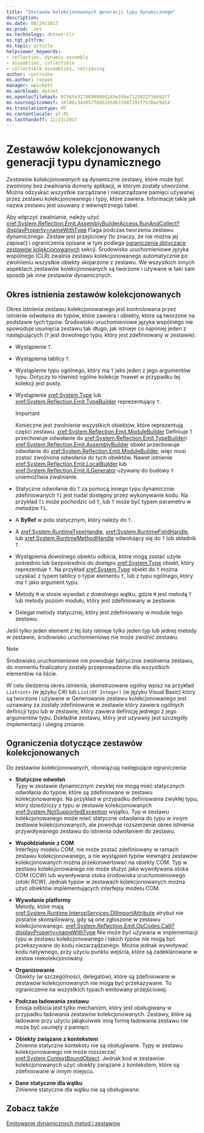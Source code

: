 ```yaml
---
title: "Zestawów kolekcjonowanych generacji typu dynamicznego"
description: 
ms.date: 08/29/2017
ms.prod: .net
ms.technology: dotnet-clr
ms.tgt_pltfrm: 
ms.topic: article
helpviewer_keywords:
- reflection, dynamic assembly
- assemblies, collectible
- collectible assemblies, retrieving
author: rpetrusha
ms.author: ronpet
manager: wpickett
ms.workload: dotnet
ms.openlocfilehash: 0756fe317469898dd165e55be7125922f5b692f7
ms.sourcegitcommit: 16186c34a957fdd52e5db7294f291f7530ac9d24
ms.translationtype: MT
ms.contentlocale: pl-PL
ms.lasthandoff: 12/22/2017
---
```

# <a name="collectible-assemblies-for-dynamic-type-generation"></a>Zestawów kolekcjonowanych generacji typu dynamicznego

*Zestawów kolekcjonowanych* są dynamiczne zestawy, które może być zwolniony bez zwalniania domeny aplikacji, w którym zostały utworzone. Można odzyskać wszystkie zarządzane i niezarządzane pamięci używanej przez zestawu kolekcjonowanego i typy, które zawiera. Informacje takie jak nazwa zestawu jest usuwany z wewnętrznego tabel.

Aby włączyć zwalnianie, należy użyć <xref:System.Reflection.Emit.AssemblyBuilderAccess.RunAndCollect?displayProperty=nameWithType> Flaga podczas tworzenia zestawu dynamicznego. Zestaw jest przejściowy (to znaczy, że nie można jej zapisać) i ograniczenia opisane w tym podlega [ograniczenia dotyczące zestawów kolekcjonowanych](#restrictions-on-collectible-assemblies) sekcji. Środowisko uruchomieniowe języka wspólnego (CLR) zwalnia zestawu kolekcjonowanego automatycznie po zwolnieniu wszystkie obiekty skojarzone z zestawu. We wszystkich innych aspektach zestawów kolekcjonowanych są tworzone i używane w taki sam sposób jak inne zestawów dynamicznych.

## <a name="lifetime-of-collectible-assemblies"></a>Okres istnienia zestawów kolekcjonowanych

Okres istnienia zestawu kolekcjonowanego jest kontrolowana przez istnienie odwołania do typów, które zawiera i obiekty, które są tworzone na podstawie tych typów. Środowisko uruchomieniowe języka wspólnego nie spowoduje usunięcia zestawu tak długo, jak istnieje co najmniej jeden z następujących (`T` jest dowolnego typu, który jest zdefiniowany w zestawie): 

- Wystąpienie `T`.

- Wystąpienia tablicy `T`.
 
- Wystąpienie typu ogólnego, który ma `T` jako jeden z jego argumentów typu. Dotyczy to również ogólne kolekcje `T`nawet w przypadku tej kolekcji jest pusty.

- Wystąpienie <xref:System.Type> lub <xref:System.Reflection.Emit.TypeBuilder> reprezentujący `T`. 

   > [!IMPORTANT]
   > Konieczne jest zwolnienie wszystkich obiektów, które reprezentują części zestawu. <xref:System.Reflection.Emit.ModuleBuilder> Definiuje `T` przechowuje odwołanie do <xref:System.Reflection.Emit.TypeBuilder>i <xref:System.Reflection.Emit.AssemblyBuilder> obiekt przechowuje odwołanie do <xref:System.Reflection.Emit.ModuleBuilder>, więc musi zostać zwolniona odwołania do tych obiektów. Nawet istnienie <xref:System.Reflection.Emit.LocalBuilder> lub <xref:System.Reflection.Emit.ILGenerator> używany do budowy `T` uniemożliwia zwalnianie.

- Statyczne odwołanie do `T` za pomocą innego typu dynamicznie zdefiniowanych `T1` jest nadal dostępny przez wykonywanie kodu. Na przykład `T1` może pochodzić od `T`, lub `T` może być typem parametru w metodzie `T1`.
 
- A **ByRef** w polu statycznym, który należy do `T`.

- A <xref:System.RuntimeTypeHandle>, <xref:System.RuntimeFieldHandle>, lub <xref:System.RuntimeMethodHandle> odwołujący się do `T` lub składnik `T`.

- Wystąpienia dowolnego obiektu odbicia, które mogą zostać użyte pośrednio lub bezpośrednio do dostępu <xref:System.Type> obiekt, który reprezentuje `T`. Na przykład <xref:System.Type> obiekt do `T` można uzyskać z typem tablicy o typie elementu `T`, lub z typu ogólnego, który ma `T` jako argument typu. 

- Metody `M` w stosie wywołań z dowolnego wątku, gdzie `M` jest metodą `T` lub metody poziom modułu, który jest zdefiniowany w zestawie.

- Delegat metody statycznej, który jest zdefiniowany w module tego zestawu.

Jeśli tylko jeden element z tej listy istnieje tylko jeden typ lub jednej metody w zestawie, środowisko uruchomieniowe nie może zwolnić zestawu.

> [!NOTE]
> Środowisko uruchomieniowe nie powoduje faktycznie zwolnienia zestawu, do momentu finalizatory zostały przeprowadzone dla wszystkich elementów na liście.

W celu śledzenia okres istnienia, skonstruowane ogólny wpisz na przykład `List<int>` (w języku C#) lub `List(Of Integer)` (w języku Visual Basic) który są tworzone i używane w Generowanie zestawu kolekcjonowanego jest uznawany za zostały zdefiniowane w zestawie który zawiera ogólnych definicji typu lub w zestawie, który zawiera definicję jednego z jego argumentów typu. Dokładne zestawu, który jest używany jest szczegóły implementacji i ulegną zmianie.
 
## <a name="restrictions-on-collectible-assemblies"></a>Ograniczenia dotyczące zestawów kolekcjonowanych

Do zestawów kolekcjonowanych, obowiązują następujące ograniczenia: 

- **Statyczne odwołań**   
  Typy w zestawie dynamicznym zwykłej nie mogą mieć statycznych odwołania do typów, które są zdefiniowane w zestawu kolekcjonowanego. Na przykład w przypadku definiowania zwykłej typu, który dziedziczy z typu w zestawie kolekcjonowanych <xref:System.NotSupportedException> wyjątku. Typ w zestawu kolekcjonowanego może mieć statyczne odwołania do typu w innym zestawie kolekcjonowanych, ale powoduje rozszerzenie okres istnienia przywoływanego zestawu do istnienia odwołaniem do zestawu.

- **Współdziałanie z COM**   
   Interfejsy modelu COM, nie może zostać zdefiniowany w ramach zestawu kolekcjonowanego, a nie wystąpień typów wewnątrz zestawów kolekcjonowanych można przekonwertować na obiekty COM. Typ w zestawu kolekcjonowanego nie może służyć jako wywoływana otoka COM (CCW) lub wywoływana otoka środowiska uruchomieniowego (otoki RCW). Jednak typów w zestawach kolekcjonowanych można użyć obiektów implementujących interfejsy modelu COM.

- **Wywołanie platformy**   
   Metody, które mają <xref:System.Runtime.InteropServices.DllImportAttribute> atrybut nie zostanie skompilowany, gdy są one zgłoszone w zestawu kolekcjonowanego. <xref:System.Reflection.Emit.OpCodes.Calli?displayProperty=nameWithType> Nie może być używana w implementacji typu w zestawu kolekcjonowanego i takich typów nie mogą być przekazywane do kodu niezarządzanego. Można jednak wywoływać kodu natywnego, przy użyciu punktu wejścia, które są zadeklarowane w zestaw niekolekcjonowany.
 
- **Organizowanie**   
   Obiekty (w szczególności, delegatów), które są zdefiniowane w zestawów kolekcjonowanych nie mogą być przekazywane. To ograniczenie na wszystkich typach emitowany przejściowej.

- **Podczas ładowania zestawu**   
   Emisja odbicia jest tylko mechanizm, który jest obsługiwany w przypadku ładowania zestawów kolekcjonowanych. Zestawy, które są ładowane przy użyciu jakąkolwiek inną formę ładowania zestawu nie może być usunięty z pamięci.
 
- **Obiekty związane z kontekstem**    
   Zmienne statyczne kontekstu nie są obsługiwane. Typy w zestawu kolekcjonowanego nie może rozszerzać <xref:System.ContextBoundObject>. Jednak kod w zestawów kolekcjonowanych użyć obiekty związane z kontekstem, które są zdefiniowane w innym miejscu.

- **Dane statyczne dla wątku**       
   Zmienne statyczne dla wątku nie są obsługiwane.

## <a name="see-also"></a>Zobacz także

[Emitowanie dynamicznych metod i zestawów](emitting-dynamic-methods-and-assemblies.md)
